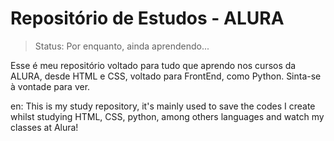 <h1>Repositório de Estudos - ALURA</h1>

> Status: Por enquanto, ainda aprendendo...

Esse é meu repositório voltado para tudo que aprendo nos cursos da ALURA, desde HTML e CSS, voltado para FrontEnd, como Python. Sinta-se à vontade para ver.

en: This is my study repository, it's mainly used to save the codes I create whilst studying HTML, CSS, python, among others languages and watch my classes at Alura!
